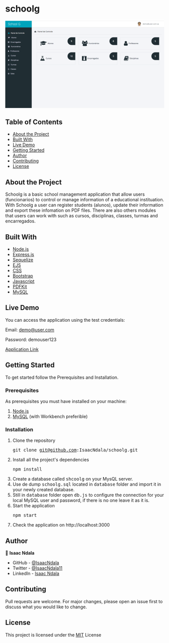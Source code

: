 # schoolg
![](/public/img/projectImage.png)

## Table of Contents
* [About the Project](https://github.com/IsaacNdala/schoolg#about-the-project)
* [Built With](https://github.com/IsaacNdala/schoolg#built-with)
* [Live Demo](https://github.com/IsaacNdala/schoolg#live-demo)
* [Getting Started](https://github.com/IsaacNdala/schoolg#getting-started)
* [Author](https://github.com/IsaacNdala/schoolg#author)
* [Contributing](https://github.com/IsaacNdala/schoolg#contributing)
* [License](https://github.com/IsaacNdala/schoolg#license)

## About the Project
Schoolg is a basic school management application that allow users (funcionarios) to control or manage information of a educational instituation. With Schoolg a user can register students (alunos), update their information and export these infomation on PDF files. There are also others modules that users can work with such as cursos, disciplinas, classes, turmas and encarregados.  

## Built With
* [Node.js](https://nodejs.org/)
* [Express.js](https://expressjs.com/)
* [Sequelize](https://sequelize.org/)
* [EJS](https://ejs.co/)
* [CSS](https://en.wikipedia.org/wiki/CSS)
* [Bootstrap](https://getbootstrap.com/)
* [Javascript](https://en.wikipedia.org/wiki/JavaScript)
* [PDFKit](https://pdfkit.org/)
* [MySQL](https://www.mysql.com/)

## Live Demo
You can access the application using the test credentials: 

Email: demo@user.com

Password: demouser123

[Application Link](https://schoolgnet.herokuapp.com/login)

## Getting Started
To get started follow the Prerequisites and Installation.

### Prerequisites
As prerequisites you must have installed on your machine:

1. [Node.js](https://nodejs.org/en/)
3. [MySQL](https://www.mysql.com/downloads/) (with Workbench preferible)


### Installation
1. Clone the repository <pre>git clone git@github.com:IsaacNdala/schoolg.git</pre>
3. Install all the project's dependencies <pre>npm install</pre>
5. Create a database called <kbd>shcoolg</kbd> on your MysQL server.
7. Use de dump <kbd>schoolg.sql</kbd> located in <kbd>database</kbd> folder and import it in your newly created database.
9. Still in <kbd>database</kbd> folder open <kbd>db.js</kbd> to configure the connection for your local MySQL user and password, if there is no one leave it as it is.
6. Start the application <pre>npm start</pre>
8. Check the application on http://localhost:3000

## Author
👤 <b>Isaac Ndala</b>

* GitHub - [@IsaacNdala](https://github.com/IsaacNdala)
* Twitter - [@IsaacNdala11](https://twitter.com/IsaacNdala11)
* LinkedIn - [Isaac Ndala](https://www.linkedin.com/in/isaac-ndala)

## Contributing
Pull requests are welcome. For major changes, please open an issue first to discuss what you would like to change.

## License
This project is licensed under the [MIT](https://choosealicense.com/licenses/mit/) License


